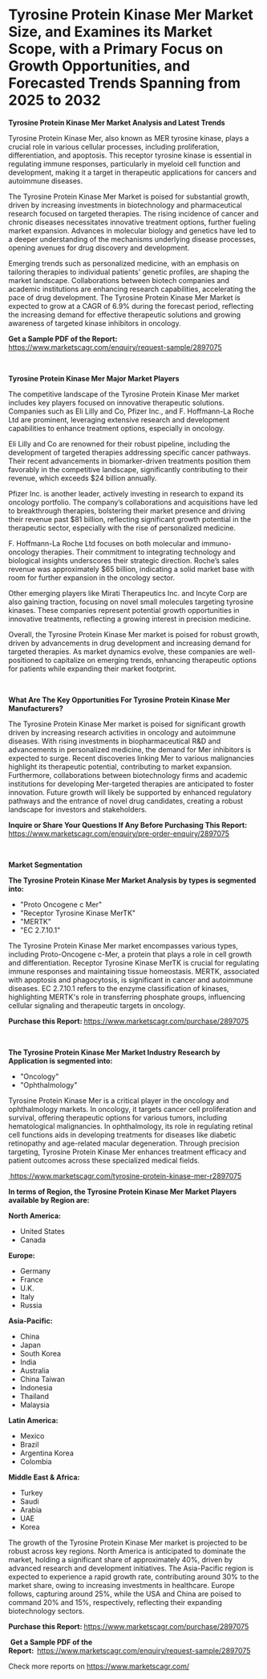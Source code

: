 <p><h1>Tyrosine Protein Kinase Mer Market Size, and Examines its Market Scope, with a Primary Focus on Growth Opportunities, and Forecasted Trends Spanning from 2025 to 2032</h1></p><p><strong>Tyrosine Protein Kinase Mer Market Analysis and Latest Trends</strong></p>
<p><p>Tyrosine Protein Kinase Mer, also known as MER tyrosine kinase, plays a crucial role in various cellular processes, including proliferation, differentiation, and apoptosis. This receptor tyrosine kinase is essential in regulating immune responses, particularly in myeloid cell function and development, making it a target in therapeutic applications for cancers and autoimmune diseases.</p><p>The Tyrosine Protein Kinase Mer Market is poised for substantial growth, driven by increasing investments in biotechnology and pharmaceutical research focused on targeted therapies. The rising incidence of cancer and chronic diseases necessitates innovative treatment options, further fueling market expansion. Advances in molecular biology and genetics have led to a deeper understanding of the mechanisms underlying disease processes, opening avenues for drug discovery and development.</p><p>Emerging trends such as personalized medicine, with an emphasis on tailoring therapies to individual patients' genetic profiles, are shaping the market landscape. Collaborations between biotech companies and academic institutions are enhancing research capabilities, accelerating the pace of drug development. The Tyrosine Protein Kinase Mer Market is expected to grow at a CAGR of 6.9% during the forecast period, reflecting the increasing demand for effective therapeutic solutions and growing awareness of targeted kinase inhibitors in oncology.</p></p>
<p><strong>Get a Sample PDF of the Report:&nbsp;</strong> <a href="https://www.marketscagr.com/enquiry/request-sample/2897075?utm_campaign=2384&utm_medium=2&utm_source=Github&utm_content=ia&utm_term=15032025&utm_id=tyrosine-protein-kinase-mer">https://www.marketscagr.com/enquiry/request-sample/2897075</a></p>
<p>&nbsp;</p>
<p><strong>Tyrosine Protein Kinase Mer Major Market Players</strong></p>
<p><p>The competitive landscape of the Tyrosine Protein Kinase Mer market includes key players focused on innovative therapeutic solutions. Companies such as Eli Lilly and Co, Pfizer Inc., and F. Hoffmann-La Roche Ltd are prominent, leveraging extensive research and development capabilities to enhance treatment options, especially in oncology.</p><p>Eli Lilly and Co are renowned for their robust pipeline, including the development of targeted therapies addressing specific cancer pathways. Their recent advancements in biomarker-driven treatments position them favorably in the competitive landscape, significantly contributing to their revenue, which exceeds $24 billion annually.</p><p>Pfizer Inc. is another leader, actively investing in research to expand its oncology portfolio. The company’s collaborations and acquisitions have led to breakthrough therapies, bolstering their market presence and driving their revenue past $81 billion, reflecting significant growth potential in the therapeutic sector, especially with the rise of personalized medicine.</p><p>F. Hoffmann-La Roche Ltd focuses on both molecular and immuno-oncology therapies. Their commitment to integrating technology and biological insights underscores their strategic direction. Roche’s sales revenue was approximately $65 billion, indicating a solid market base with room for further expansion in the oncology sector.</p><p>Other emerging players like Mirati Therapeutics Inc. and Incyte Corp are also gaining traction, focusing on novel small molecules targeting tyrosine kinases. These companies represent potential growth opportunities in innovative treatments, reflecting a growing interest in precision medicine.</p><p>Overall, the Tyrosine Protein Kinase Mer market is poised for robust growth, driven by advancements in drug development and increasing demand for targeted therapies. As market dynamics evolve, these companies are well-positioned to capitalize on emerging trends, enhancing therapeutic options for patients while expanding their market footprint.</p></p>
<p>&nbsp;</p>
<p><strong>What Are The Key Opportunities For Tyrosine Protein Kinase Mer Manufacturers?</strong></p>
<p><p>The Tyrosine Protein Kinase Mer market is poised for significant growth driven by increasing research activities in oncology and autoimmune diseases. With rising investments in biopharmaceutical R&D and advancements in personalized medicine, the demand for Mer inhibitors is expected to surge. Recent discoveries linking Mer to various malignancies highlight its therapeutic potential, contributing to market expansion. Furthermore, collaborations between biotechnology firms and academic institutions for developing Mer-targeted therapies are anticipated to foster innovation. Future growth will likely be supported by enhanced regulatory pathways and the entrance of novel drug candidates, creating a robust landscape for investors and stakeholders.</p></p>
<p><strong>Inquire or Share Your Questions If Any Before Purchasing This Report:</strong> <a href="https://www.marketscagr.com/enquiry/pre-order-enquiry/2897075?utm_campaign=2384&utm_medium=2&utm_source=Github&utm_content=ia&utm_term=15032025&utm_id=tyrosine-protein-kinase-mer">https://www.marketscagr.com/enquiry/pre-order-enquiry/2897075</a></p>
<p>&nbsp;</p>
<p><strong>Market Segmentation</strong></p>
<p><strong>The Tyrosine Protein Kinase Mer Market Analysis by types is segmented into:</strong></p>
<p><ul><li>"Proto Oncogene c Mer"</li><li>"Receptor Tyrosine Kinase MerTK"</li><li>"MERTK"</li><li>"EC 2.7.10.1"</li></ul></p>
<p><p>The Tyrosine Protein Kinase Mer market encompasses various types, including Proto-Oncogene c-Mer, a protein that plays a role in cell growth and differentiation. Receptor Tyrosine Kinase MerTK is crucial for regulating immune responses and maintaining tissue homeostasis. MERTK, associated with apoptosis and phagocytosis, is significant in cancer and autoimmune diseases. EC 2.7.10.1 refers to the enzyme classification of kinases, highlighting MERTK's role in transferring phosphate groups, influencing cellular signaling and therapeutic targets in oncology.</p></p>
<p><strong>Purchase this Report:&nbsp;</strong><a href="https://www.marketscagr.com/purchase/2897075?utm_campaign=2384&utm_medium=2&utm_source=Github&utm_content=ia&utm_term=15032025&utm_id=tyrosine-protein-kinase-mer">https://www.marketscagr.com/purchase/2897075</a></p>
<p>&nbsp;</p>
<p><strong>The Tyrosine Protein Kinase Mer Market Industry Research by Application is segmented into:</strong></p>
<p><ul><li>"Oncology"</li><li>"Ophthalmology"</li></ul></p>
<p><p>Tyrosine Protein Kinase Mer is a critical player in the oncology and ophthalmology markets. In oncology, it targets cancer cell proliferation and survival, offering therapeutic options for various tumors, including hematological malignancies. In ophthalmology, its role in regulating retinal cell functions aids in developing treatments for diseases like diabetic retinopathy and age-related macular degeneration. Through precision targeting, Tyrosine Protein Kinase Mer enhances treatment efficacy and patient outcomes across these specialized medical fields.</p></p>
<p><a href="https://www.marketscagr.com/tyrosine-protein-kinase-mer-r2897075?utm_campaign=2384&utm_medium=2&utm_source=Github&utm_content=ia&utm_term=15032025&utm_id=tyrosine-protein-kinase-mer">&nbsp;https://www.marketscagr.com/tyrosine-protein-kinase-mer-r2897075</a></p>
<p><strong>In terms of Region, the Tyrosine Protein Kinase Mer Market Players available by Region are:</strong></p>
<p>
    <p> <strong> North America: </strong>
        <ul>
            <li>United States</li>
            <li>Canada</li>
        </ul>
        </p> 
    <p> <strong> Europe: </strong>
        <ul>
            <li>Germany</li>
            <li>France</li>
            <li>U.K.</li>
            <li>Italy</li>
            <li>Russia</li>
        </ul>
        </p> 
    <p> <strong> Asia-Pacific: </strong>
        <ul>
            <li>China</li>
            <li>Japan</li>
            <li>South Korea</li>
            <li>India</li>
            <li>Australia</li>
            <li>China Taiwan</li>
            <li>Indonesia</li>
            <li>Thailand</li>
            <li>Malaysia</li>
        </ul>
        </p> 
    <p> <strong> Latin America: </strong>
        <ul>
            <li>Mexico</li>
            <li>Brazil</li>
            <li>Argentina Korea</li>
            <li>Colombia</li>
        </ul>
        </p> 
    <p> <strong> Middle East & Africa: </strong>
        <ul>
            <li>Turkey</li>
            <li>Saudi</li>
            <li>Arabia</li>
            <li>UAE</li>
            <li>Korea</li>
        </ul>
    </p>
    </p>
<p><p>The growth of the Tyrosine Protein Kinase Mer market is projected to be robust across key regions. North America is anticipated to dominate the market, holding a significant share of approximately 40%, driven by advanced research and development initiatives. The Asia-Pacific region is expected to experience a rapid growth rate, contributing around 30% to the market share, owing to increasing investments in healthcare. Europe follows, capturing around 25%, while the USA and China are poised to command 20% and 15%, respectively, reflecting their expanding biotechnology sectors.</p></p>
<p><strong>Purchase this Report: </strong><a href="https://www.marketscagr.com/purchase/2897075?utm_campaign=2384&utm_medium=2&utm_source=Github&utm_content=ia&utm_term=15032025&utm_id=tyrosine-protein-kinase-mer">https://www.marketscagr.com/purchase/2897075</a></p>
<p>&nbsp;<strong>Get a Sample PDF of the Report:&nbsp;&nbsp;</strong><a href="https://www.marketscagr.com/enquiry/request-sample/2897075?utm_campaign=2384&utm_medium=2&utm_source=Github&utm_content=ia&utm_term=15032025&utm_id=tyrosine-protein-kinase-mer">https://www.marketscagr.com/enquiry/request-sample/2897075</a></p>
<p><strong></strong></p>
<p>Check more reports on <a href="https://www.marketscagr.com/?utm_campaign=2384&utm_medium=2&utm_source=Github&utm_content=ia&utm_term=15032025&utm_id=tyrosine-protein-kinase-mer">https://www.marketscagr.com/</a></p>